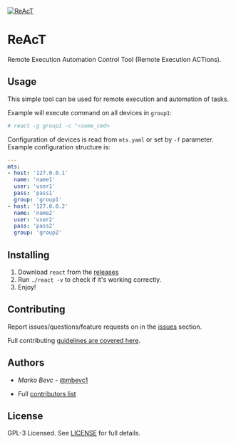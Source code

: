 [![ReAcT](https://github.com/mbevc1/react/actions/workflows/pipelines.yml/badge.svg)](https://github.com/mbevc1/react/actions/workflows/pipelines.yml)

# ReAcT
Remote Execution Automation Control Tool (Remote Execution ACTions).

## Usage
This simple tool can be used for remote execution and automation of tasks.

Example will execute command on all devices in `group1`:

```bash
# react -g group1 -c "<some_cmd>
```

Configuration of devices is read from `mts.yaml` or set by `-f` parameter.
Example configuration structure is:

```yaml
---
mts:
- host: '127.0.0.1'
  name: 'name1'
  user: 'user1'
  pass: 'pass1'
  group: 'group1'
- host: '127.0.0.2'
  name: 'name2'
  user: 'user2'
  pass: 'pass2'
  group: 'group2'
```

## Installing

1. Download `react` from the [releases](https://github.com/mbevc1/react/releases)
2. Run `./react -v` to check if it's working correctly.
3. Enjoy!

## Contributing

Report issues/questions/feature requests on in the [issues](https://github.com/mbevc1/react/issues/new) section.

Full contributing [guidelines are covered here](CONTRIBUTING.md).

## Authors

* *Marko Bevc* - [@mbevc1](https://github.com/mbevc1)

* Full [contributors list](https://github.com/mbevc1/react/graphs/contributors)

## License

GPL-3 Licensed. See [LICENSE](LICENSE) for full details.
